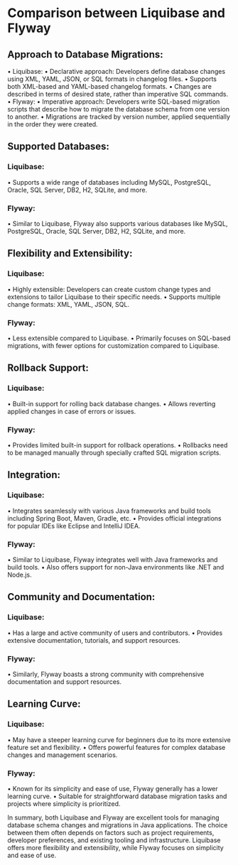 # Comparison between Liquibase and Flyway
## Approach to Database Migrations:
•	Liquibase:
•	Declarative approach: Developers define database changes using XML, YAML, JSON, or SQL formats in changelog files.
•	Supports both XML-based and YAML-based changelog formats.
•	Changes are described in terms of desired state, rather than imperative SQL commands.
•	Flyway:
•	Imperative approach: Developers write SQL-based migration scripts that describe how to migrate the database schema from one version to another.
•	Migrations are tracked by version number, applied sequentially in the order they were created.
## Supported Databases:
###	Liquibase:
•	Supports a wide range of databases including MySQL, PostgreSQL, Oracle, SQL Server, DB2, H2, SQLite, and more.
###	Flyway:
•	Similar to Liquibase, Flyway also supports various databases like MySQL, PostgreSQL, Oracle, SQL Server, DB2, H2, SQLite, and more.
## Flexibility and Extensibility:
### Liquibase:
•	Highly extensible: Developers can create custom change types and extensions to tailor Liquibase to their specific needs.
•	Supports multiple change formats: XML, YAML, JSON, SQL.
### Flyway:
•	Less extensible compared to Liquibase.
•	Primarily focuses on SQL-based migrations, with fewer options for customization compared to Liquibase.
## Rollback Support:
### Liquibase:
•	Built-in support for rolling back database changes.
•	Allows reverting applied changes in case of errors or issues.
### Flyway:
•	Provides limited built-in support for rollback operations.
•	Rollbacks need to be managed manually through specially crafted SQL migration scripts.
## Integration:
### Liquibase:
•	Integrates seamlessly with various Java frameworks and build tools including Spring Boot, Maven, Gradle, etc.
•	Provides official integrations for popular IDEs like Eclipse and IntelliJ IDEA.
### Flyway:
•	Similar to Liquibase, Flyway integrates well with Java frameworks and build tools.
•	Also offers support for non-Java environments like .NET and Node.js.
## Community and Documentation:
### Liquibase:
•	Has a large and active community of users and contributors.
•	Provides extensive documentation, tutorials, and support resources.
### Flyway:
•	Similarly, Flyway boasts a strong community with comprehensive documentation and support resources.
## Learning Curve:
### Liquibase:
•	May have a steeper learning curve for beginners due to its more extensive feature set and flexibility.
•	Offers powerful features for complex database changes and management scenarios.
### Flyway:
•	Known for its simplicity and ease of use, Flyway generally has a lower learning curve.
•	Suitable for straightforward database migration tasks and projects where simplicity is prioritized.

In summary, both Liquibase and Flyway are excellent tools for managing database schema changes and migrations in Java applications. The choice between them often depends on factors such as project requirements, developer preferences, and existing tooling and infrastructure. Liquibase offers more flexibility and extensibility, while Flyway focuses on simplicity and ease of use.

